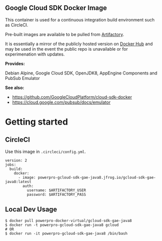 Google Cloud SDK Docker Image
---

This container is used for a continuous integration build environment such as CircleCI.

Pre-built images are available to be pulled from [Artifactory](https://powerpro.jfrog.io/ui/repos/tree/General/gcloud-sdk-gae-java8).

It is essentially a mirror of the publicly hosted version on [Docker
Hub](https://github.com/powerpro/docker-google-cloud-sdk-gae-java8) and may be used in the event the public repo is
unavailable or for experimenation with updates.

**Provides:**

Debian Alpine, Google Cloud SDK, OpenJDK8, AppEngine Components and PubSub Emulator

**See also:**
- https://github.com/GoogleCloudPlatform/cloud-sdk-docker
- https://cloud.google.com/pubsub/docs/emulator

# Getting started

## CircleCI

Use this image in ``.circleci/config.yml``.

```
version: 2
jobs:
  build:
    docker:
      - image: powerpro-gcloud-sdk-gae-java8.jfrog.io/gcloud-sdk-gae-java8:latest
        auth:
          username: $ARTIFACTORY_USER
          password: $ARTIFACTORY_PASS

```

## Local Dev Usage


```
$ docker pull powerpro-docker-virtual/gcloud-sdk-gae-java8
$ docker run -t powerpro-gcloud-sdk-gae-java8 gcloud
# OR
$ docker run -it powerpro-gcloud-sdk-gae-java8 /bin/bash
```
